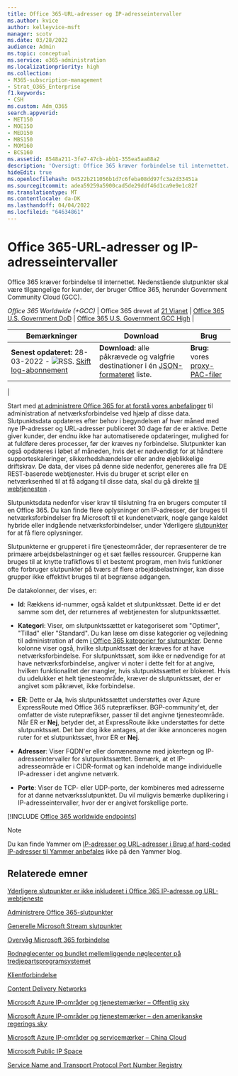 ```yaml
---
title: Office 365-URL-adresser og IP-adresseintervaller
ms.author: kvice
author: kelleyvice-msft
manager: scotv
ms.date: 03/28/2022
audience: Admin
ms.topic: conceptual
ms.service: o365-administration
ms.localizationpriority: high
ms.collection:
- M365-subscription-management
- Strat_O365_Enterprise
f1.keywords:
- CSH
ms.custom: Adm_O365
search.appverid:
- MET150
- MOE150
- MED150
- MBS150
- MOM160
- BCS160
ms.assetid: 8548a211-3fe7-47cb-abb1-355ea5aa88a2
description: 'Oversigt: Office 365 kræver forbindelse til internettet. Nedenstående slutpunkter skal være tilgængelige for kunder, der bruger Office 365, herunder Government Community Cloud (GCC).'
hideEdit: true
ms.openlocfilehash: 04522b211056b1d7c6feba08dd97fc3a2d33451a
ms.sourcegitcommit: adea59259a5900cad5de29ddf46d1ca9e9e1c82f
ms.translationtype: MT
ms.contentlocale: da-DK
ms.lasthandoff: 04/04/2022
ms.locfileid: "64634861"
---
```

# <a name="office-365-urls-and-ip-address-ranges"></a>Office 365-URL-adresser og IP-adresseintervaller

Office 365 kræver forbindelse til internettet. Nedenstående slutpunkter skal være tilgængelige for kunder, der bruger Office 365, herunder Government Community Cloud (GCC).
  
*Office 365 Worldwide (+GCC)* \| Office 365 drevet af [21 Vianet](urls-and-ip-address-ranges-21vianet.md) \| [Office 365 U.S. Government DoD](microsoft-365-u-s-government-dod-endpoints.md) \| [Office 365 U.S. Government GCC High](microsoft-365-u-s-government-gcc-high-endpoints.md) \|

|Bemærkninger|Download|Brug|
|---|---|---|
|**Senest opdateret:** 28-03-2022 - ![RSS.](../media/5dc6bb29-25db-4f44-9580-77c735492c4b.png) [Skift log-abonnement](https://endpoints.office.com/version/worldwide?allversions=true&format=rss&clientrequestid=b10c5ed1-bad1-445f-b386-b919946339a7)|**Download:** alle påkrævede og valgfrie destinationer i én [JSON-formateret](https://endpoints.office.com/endpoints/worldwide?clientrequestid=b10c5ed1-bad1-445f-b386-b919946339a7) liste.|**Brug:** vores [proxy-PAC-filer](managing-office-365-endpoints.md#pacfiles)|
|

Start med [at administrere Office 365 for at forstå vores anbefalinger](managing-office-365-endpoints.md) til administration af netværksforbindelse ved hjælp af disse data. Slutpunktsdata opdateres efter behov i begyndelsen af hver måned med nye IP-adresser og URL-adresser publiceret 30 dage før de er aktive. Dette giver kunder, der endnu ikke har automatiserede opdateringer, mulighed for at fuldføre deres processer, før der kræves ny forbindelse. Slutpunkter kan også opdateres i løbet af måneden, hvis det er nødvendigt for at håndtere supporteskaleringer, sikkerhedshændelser eller andre øjeblikkelige driftskrav. De data, der vises på denne side nedenfor, genereres alle fra DE REST-baserede webtjenester. Hvis du bruger et script eller en netværksenhed til at få adgang til disse data, skal du gå direkte [til webtjenesten](microsoft-365-ip-web-service.md) .

Slutpunktsdata nedenfor viser krav til tilslutning fra en brugers computer til en Office 365. Du kan finde flere oplysninger om IP-adresser, der bruges til netværksforbindelser fra Microsoft til et kundenetværk, nogle gange kaldet hybride eller indgående netværksforbindelser, under Yderligere [slutpunkter](additional-office365-ip-addresses-and-urls.md) for at få flere oplysninger.

Slutpunkterne er grupperet i fire tjenesteområder, der repræsenterer de tre primære arbejdsbelastninger og et sæt fælles ressourcer. Grupperne kan bruges til at knytte trafikflows til et bestemt program, men hvis funktioner ofte forbruger slutpunkter på tværs af flere arbejdsbelastninger, kan disse grupper ikke effektivt bruges til at begrænse adgangen.

De datakolonner, der vises, er:

- **Id**: Rækkens id-nummer, også kaldet et slutpunktssæt. Dette id er det samme som det, der returneres af webtjenesten for slutpunktssættet.

- **Kategori**: Viser, om slutpunktssættet er kategoriseret som "Optimer", "Tillad" eller "Standard". Du kan læse om disse kategorier og vejledning til administration af dem [i Office 365 kategorier for slutpunkter](microsoft-365-network-connectivity-principles.md#new-office-365-endpoint-categories). Denne kolonne viser også, hvilke slutpunktssæt der kræves for at have netværksforbindelse. For slutpunktssæt, som ikke er nødvendige for at have netværksforbindelse, angiver vi noter i dette felt for at angive, hvilken funktionalitet der mangler, hvis slutpunktssættet er blokeret. Hvis du udelukker et helt tjenesteområde, kræver de slutpunktssæt, der er angivet som påkrævet, ikke forbindelse.

- **ER**: Dette er **Ja**, hvis slutpunktssættet understøttes over Azure ExpressRoute med Office 365 rutepræfikser. BGP-community'et, der omfatter de viste rutepræfikser, passer til det angivne tjenesteområde. Når ER er **Nej**, betyder det, at ExpressRoute ikke understøttes for dette slutpunktssæt. Det bør dog ikke antages, at der ikke annonceres nogen ruter for et slutpunktssæt, hvor ER er **Nej**.

- **Adresser**: Viser FQDN'er eller domænenavne med jokertegn og IP-adresseintervaller for slutpunktssættet. Bemærk, at et IP-adresseområde er i CIDR-format og kan indeholde mange individuelle IP-adresser i det angivne netværk.

- **Porte**: Viser de TCP- eller UDP-porte, der kombineres med adresserne for at danne netværksslutpunktet. Du vil muligvis bemærke duplikering i IP-adresseintervaller, hvor der er angivet forskellige porte.

[!INCLUDE [Office 365 worldwide endpoints](../includes/office-365-worldwide-endpoints.md)]

> [!NOTE]
> Du kan finde Yammer om [IP-adresser og URL-adresser i Brug af hard-coded IP-adresser til Yammer anbefales](https://techcommunity.microsoft.com/t5/Yammer-Blog/Using-hard-coded-IP-addresses-for-Yammer-is-not-recommended/ba-p/276592) ikke på den Yammer blog.

## <a name="related-topics"></a>Relaterede emner

[Yderligere slutpunkter er ikke inkluderet i Office 365 IP-adresse og URL-webtjeneste](additional-office365-ip-addresses-and-urls.md)

[Administrere Office 365-slutpunkter](managing-office-365-endpoints.md)

[Generelle Microsoft Stream slutpunkter](/stream/network-overview#general-microsoft-stream-endpoints)
  
[Overvåg Microsoft 365 forbindelse](./monitor-connectivity.md)

[Rodnøglecenter og bundlet mellemliggende nøglecenter på tredjepartsprogramsystemet](../compliance/encryption-office-365-certificate-chains.md)
  
[Klientforbindelse](https://support.office.com/article/client-connectivity-4232abcf-4ae5-43aa-bfa1-9a078a99c78b)
  
[Content Delivery Networks](https://support.office.com/article/content-delivery-networks-0140f704-6614-49bb-aa6c-89b75dcd7f1f)
  
[Microsoft Azure IP-områder og tjenestemærker – Offentlig sky](https://www.microsoft.com/download/details.aspx?id=56519)

[Microsoft Azure IP-områder og tjenestemærker – den amerikanske regerings sky](https://www.microsoft.com/download/details.aspx?id=57063)

[Microsoft Azure IP-områder og servicemærker – China Cloud](https://www.microsoft.com/download/details.aspx?id=57062)
  
[Microsoft Public IP Space](https://www.microsoft.com/download/details.aspx?id=53602)

[Service Name and Transport Protocol Port Number Registry](https://www.iana.org/assignments/service-names-port-numbers/service-names-port-numbers.xhtml)
